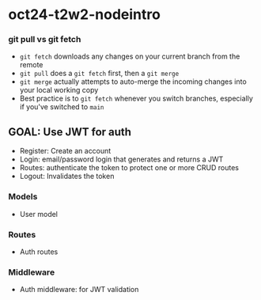 # oct24-t2w2-nodeintro

### git pull vs git fetch

- `git fetch` downloads any changes on your current branch from the remote
- `git pull` does a `git fetch` first, then a `git merge`
- `git merge` actually attempts to auto-merge the incoming changes into your local working copy
- Best practice is to `git fetch` whenever you switch branches, especially if you've switched to `main`


## GOAL: Use JWT for auth

- Register: Create an account
- Login: email/password login that generates and returns a JWT
- Routes: authenticate the token to protect one or more CRUD routes
- Logout: Invalidates the token

### Models
- User model

### Routes
- Auth routes

### Middleware
- Auth middleware: for JWT validation
